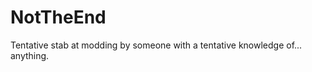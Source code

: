 NotTheEnd
=========

Tentative stab at modding by someone with a tentative knowledge of... anything.
